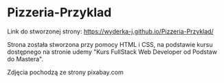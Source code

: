 # Pizzeria-Przyklad

Link do stworzonej strony: https://wyderka-j.github.io/Pizzeria-Przyklad/ 

Strona została stworzona przy pomocy HTML i CSS, na podstawie kursu dostępnego na stronie udemy "Kurs FullStack Web Developer od Podstaw do Mastera".

Zdjęcia pochodzą ze strony pixabay.com
